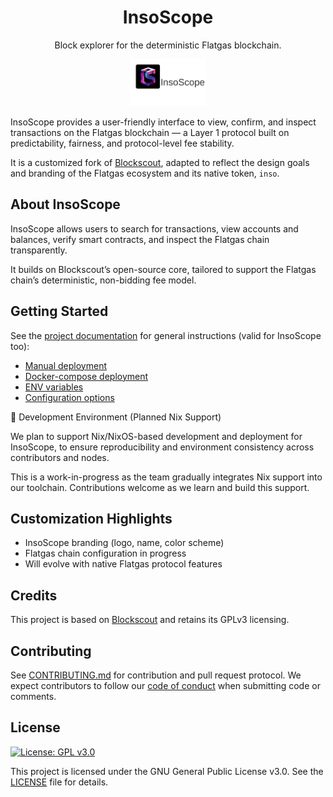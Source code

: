 <h1 align="center">InsoScope</h1>
<p align="center">Block explorer for the deterministic Flatgas blockchain.</p>
<div align="center">

<img src="apps/block_scout_web/assets/static/images/insoscope.svg" width="120" alt="InsoScope Logo"/>

</div>

InsoScope provides a user-friendly interface to view, confirm, and inspect transactions on the Flatgas blockchain — a Layer 1 protocol built on predictability, fairness, and protocol-level fee stability.

It is a customized fork of [Blockscout](https://github.com/blockscout/blockscout), adapted to reflect the design goals and branding of the Flatgas ecosystem and its native token, `inso`.

## About InsoScope

InsoScope allows users to search for transactions, view accounts and balances, verify smart contracts, and inspect the Flatgas chain transparently.

It builds on Blockscout’s open-source core, tailored to support the Flatgas chain’s deterministic, non-bidding fee model.

## Getting Started

See the [project documentation](https://docs.blockscout.com/) for general instructions (valid for InsoScope too):

- [Manual deployment](https://docs.blockscout.com/for-developers/deployment/manual-deployment-guide)
- [Docker-compose deployment](https://docs.blockscout.com/for-developers/deployment/docker-compose-deployment)
- [ENV variables](https://docs.blockscout.com/setup/env-variables)
- [Configuration options](https://docs.blockscout.com/for-developers/configuration-options)

🧪 Development Environment (Planned Nix Support)

We plan to support Nix/NixOS-based development and deployment for InsoScope, to ensure reproducibility and environment consistency across contributors and nodes.

This is a work-in-progress as the team gradually integrates Nix support into our toolchain. Contributions welcome as we learn and build this support.


## Customization Highlights

- InsoScope branding (logo, name, color scheme)
- Flatgas chain configuration in progress
- Will evolve with native Flatgas protocol features

## Credits

This project is based on [Blockscout](https://github.com/blockscout/blockscout) and retains its GPLv3 licensing.

## Contributing

See [CONTRIBUTING.md](CONTRIBUTING.md) for contribution and pull request protocol. We expect contributors to follow our [code of conduct](CODE_OF_CONDUCT.md) when submitting code or comments.

## License

[![License: GPL v3.0](https://img.shields.io/badge/License-GPL%20v3-blue.svg)](https://www.gnu.org/licenses/gpl-3.0)

This project is licensed under the GNU General Public License v3.0. See the [LICENSE](LICENSE) file for details.
